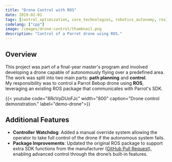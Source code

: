 ```yaml
---
title: "Drone Control with ROS"
date: 2019-02-01
tags: [control_optimization, core_technologies, robotics_autonomy, ros]
codelang: ["cpp"]
image: /images/drone-control/thumbnail.png
description: "Control of a Parrot drone using ROS."
---
```


## Overview

This project was part of a final-year master's program and involved developing a drone capable of autonomously flying over a predefined area.  
The work was split into two main parts: **path planning** and **control**.  
My responsibility was to control a Parrot Bebop drone using **ROS**, leveraging an existing ROS package that communicates with Parrot's SDK.

{{< youtube code="8RcVpDUoFJc" width="800" caption="Drone control demonstration." label="demo-drone">}}

## Additional Features

- **Controller Watchdog**: Added a manual override system allowing the operator to take full control of the drone if the autonomous system fails.  
- **Package Improvements**: Updated the original ROS package to support extra SDK functions from the manufacturer ([GitHub Pull Request](https://github.com/AutonomyLab/bebop_autonomy/pull/189)), enabling advanced control through the drone’s built-in features.
